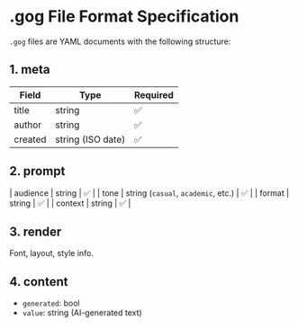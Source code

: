 # .gog File Format Specification

`.gog` files are YAML documents with the following structure:

## 1. meta
| Field | Type | Required |
|-------|------|----------|
| title | string | ✅ |
| author | string | ✅ |
| created | string (ISO date) | ✅ |

## 2. prompt
| audience | string | ✅ |
| tone | string (`casual`, `academic`, etc.) | ✅ |
| format | string | ✅ |
| context | string | ✅ |

## 3. render
Font, layout, style info.

## 4. content
- `generated`: bool
- `value`: string (AI-generated text)
